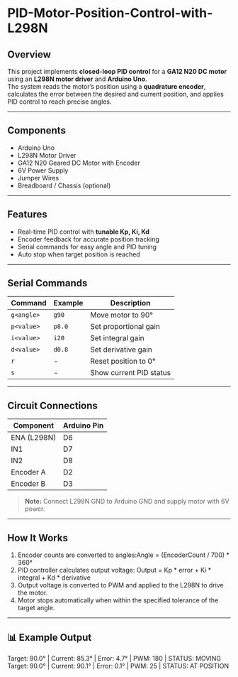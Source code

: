 # PID-Motor-Position-Control-with-L298N


## Overview
This project implements **closed-loop PID control** for a **GA12 N20 DC motor** using an **L298N motor driver** and **Arduino Uno**.  
The system reads the motor’s position using a **quadrature encoder**, calculates the error between the desired and current position, and applies PID control to reach precise angles.

---

## Components
- Arduino Uno  
- L298N Motor Driver  
- GA12 N20 Geared DC Motor with Encoder  
- 6V Power Supply  
- Jumper Wires  
- Breadboard / Chassis (optional)

---

## Features
- Real-time PID control with **tunable Kp, Ki, Kd**  
- Encoder feedback for accurate position tracking  
- Serial commands for easy angle and PID tuning  
- Auto stop when target position is reached  

---

## Serial Commands
| Command | Example | Description |
|---------|---------|-------------|
| `g<angle>` | `g90` | Move motor to 90° |
| `p<value>` | `p8.0` | Set proportional gain |
| `i<value>` | `i20` | Set integral gain |
| `d<value>` | `d0.8` | Set derivative gain |
| `r` | - | Reset position to 0° |
| `s` | - | Show current PID status |

---

## Circuit Connections

| Component | Arduino Pin |
|-----------|-------------|
| ENA (L298N) | D6 |
| IN1 | D7 |
| IN2 | D8 |
| Encoder A | D2 |
| Encoder B | D3 |

> **Note:** Connect L298N GND to Arduino GND and supply motor with 6V power.

---

## How It Works
1. Encoder counts are converted to angles:Angle = (EncoderCount / 700) * 360°
2. PID controller calculates output voltage: Output = Kp * error + Ki * integral + Kd * derivative
3. Output voltage is converted to PWM and applied to the L298N to drive the motor.  
4. Motor stops automatically when within the specified tolerance of the target angle.

---

## 📊 Example Output

Target: 90.0° | Current: 85.3° | Error: 4.7° | PWM: 180 | STATUS: MOVING
Target: 90.0° | Current: 90.1° | Error: 0.1° | PWM: 25 | STATUS: AT POSITION


